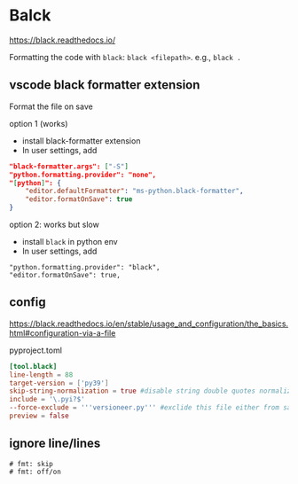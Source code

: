 # Balck

https://black.readthedocs.io/

Formatting the code with `black`: `black <filepath>`. e.g., `black .`

## vscode black formatter extension
Format the file on save

option 1 (works)
- install black-formatter extension
- In user settings, add
```json
"black-formatter.args": ["-S"]
"python.formatting.provider": "none",
"[python]": {
    "editor.defaultFormatter": "ms-python.black-formatter",
    "editor.formatOnSave": true
}
```

option 2: works but slow
- install `black` in python env
- In user settings, add
```
"python.formatting.provider": "black",
"editor.formatOnSave": true,
```

## config
https://black.readthedocs.io/en/stable/usage_and_configuration/the_basics.html#configuration-via-a-file

pyproject.toml
```toml
[tool.black]
line-length = 88
target-version = ['py39']
skip-string-normalization = true #disable string double quotes normalization
include = '\.pyi?$'
--force-exclude = '''versioneer.py''' #exclide this file either from saving or cli
preview = false
```

## ignore line/lines
```
# fmt: skip
# fmt: off/on
```
